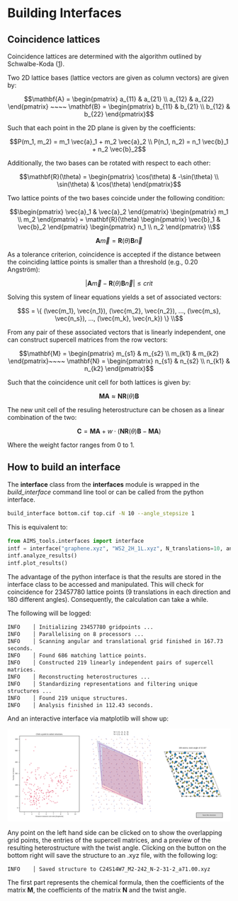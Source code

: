 # Building Interfaces

## Coincidence lattices

Coincidence lattices are determined with the algorithm outlined by Schwalbe-Koda ([1]).

[1]: https://doi.org/10.1021/acs.jpcc.6b01496 ". Phys. Chem. C 2016, 120, 20, 10895-10908"

Two 2D lattice bases (lattice vectors are given as column vectors) are given by:

```math
\mathbf{A} = \begin{pmatrix} a_{11} & a_{21} \\ a_{12} & a_{22} \end{pmatrix} ~~~~
\mathbf{B} = \begin{pmatrix} b_{11} & b_{21} \\ b_{12} & b_{22} \end{pmatrix}
```

Such that each point in the 2D plane is given by the coefficients:

```math
P(m_1, m_2) = m_1 \vec{a}_1 + m_2 \vec{a}_2 \\
P(n_1, n_2) = n_1 \vec{b}_1 + n_2 \vec{b}_2
```

Additionally, the two bases can be rotated with respect to each other:

```math
\mathbf{R}(\theta) = \begin{pmatrix} \cos(\theta) & -\sin(\theta) \\ \sin(\theta) & \cos(\theta) \end{pmatrix}
```

Two lattice points of the two bases coincide under the following condition:

```math
\begin{pmatrix} \vec{a}_1 & \vec{a}_2 \end{pmatrix} \begin{pmatrix} m_1 \\ m_2 \end{pmatrix}
= \mathbf{R}(\theta) \begin{pmatrix} \vec{b}_1 & \vec{b}_2 \end{pmatrix}
\begin{pmatrix} n_1 \\ n_2 \end{pmatrix} \\
```
```math
\mathbf{A} \vec{m} = \mathbf{R}(\theta) \mathbf{B} \vec{n}
```

As a tolerance criterion, coincidence is accepted if the distance between the coinciding lattice points is smaller than a threshold (e.g., 0.20 Angström):

```math
| \mathbf{A} \vec{m} - \mathbf{R}(\theta) \mathbf{B} \vec{n} | \leq crit
```

Solving this system of linear equations yields a set of associated vectors:

```math
S = \{ (\vec{m_1}, \vec{n_1}), (\vec{m_2}, \vec{n_2}), ..., (\vec{m_s}, \vec{n_s}), ..., (\vec{m_k}, \vec{n_k}) \} \\
```

From any pair of these associated vectors that is linearly independent, one can construct supercell matrices from the row vectors:

```math
\mathbf{M} = \begin{pmatrix} m_{s1} & m_{s2} \\ m_{k1} & m_{k2} \end{pmatrix}~~~~
\mathbf{N} = \begin{pmatrix} n_{s1} & n_{s2} \\ n_{k1} & n_{k2} \end{pmatrix}
```

Such that the coincidence unit cell for both lattices is given by:

```math
\mathbf{MA} \approx \mathbf{N} \mathbf{R}(\theta) \mathbf{B}
```

The new unit cell of the resuling heterostructure can be chosen as a linear combination of the two:

```math
\mathbf{C} = \mathbf{MA} + w \cdot (  \mathbf{N} \mathbf{R}(\theta) \mathbf{B} - \mathbf{MA} )
```

Where the weight factor ranges from 0 to 1.

## How to build an interface

The **interface** class from the **interfaces** module is wrapped in the *build_interface* command line tool or can be called from the python interface.

```bash
build_interface bottom.cif top.cif -N 10 --angle_stepsize 1
```

This is equivalent to:

```python
from AIMS_tools.interfaces import interface
intf = interface("graphene.xyz", "WS2_2H_1L.xyz", N_translations=10, angle_stepsize=1.0)
intf.analyze_results()
intf.plot_results()
```

The advantage of the python interface is that the results are stored in the interface class to be accessed and manipulated. This will check for coincidence for 23457780 lattice points (9 translations in each direction and 180 different angles). Consequently, the calculation can take a while.

The following will be logged:

```
INFO    │ Initializing 23457780 gridpoints ...
INFO    │ Parallelising on 8 processors ...
INFO    │ Scanning angular and translational grid finished in 167.73 seconds.
INFO    │ Found 686 matching lattice points.
INFO    │ Constructed 219 linearly independent pairs of supercell matrices.
INFO    │ Reconstructing heterostructures ...
INFO    │ Standardizing representations and filtering unique structures ...
INFO    │ Found 219 unique structures.
INFO    │ Analysis finished in 112.43 seconds.
```

And an interactive interface via matplotlib will show up:

![kconv](../../pictures/build_interfaces.png)

Any point on the left hand side can be clicked on to show the overlapping grid points, the entries of the supercell matrices, and a preview of the resulting heterostructure with the twist angle. Clicking on the button on the bottom right will save the structure to an .xyz file, with the following log:

```
INFO    │ Saved structure to C24S14W7_M2-242_N-2-31-2_a71.00.xyz
```

The first part represents the chemical formula, then the coefficients of the matrix **M**, the coefficients of the matrix **N** and the twist angle.